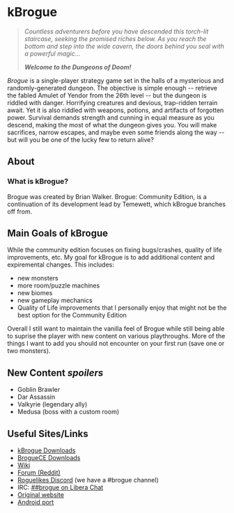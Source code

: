 kBrogue
=========

> *Countless adventurers before you have descended this torch-lit staircase,
> seeking the promised riches below. As you reach the bottom and step into
> the wide cavern, the doors behind you seal with a powerful magic...*
>
> ***Welcome to the Dungeons of Doom!***

*Brogue* is a single-player strategy game set in the halls of a mysterious
and randomly-generated dungeon. The objective is simple enough -- retrieve the
fabled Amulet of Yendor from the 26th level -- but the dungeon is riddled with
danger. Horrifying creatures and devious, trap-ridden terrain await. Yet it is
also riddled with weapons, potions, and artifacts of forgotten power. Survival
demands strength and cunning in equal measure as you descend, making the most
of what the dungeon gives you. You will make sacrifices, narrow escapes,
and maybe even some friends along the way -- but will you be one of the
lucky few to return alive?

About
-----

### What is kBrogue?

Brogue was created by Brian Walker. Brogue: Community Edition,
is a continuation of its development lead by Temewett, which 
kBrogue branches off from.

Main Goals of kBrogue
-----
While the community edition focuses on fixing bugs/crashes,
quality of life improvements, etc. My goal for kBrogue is 
to add additional content and expiremental changes.
This includes:
- new monsters
- more room/puzzle machines
- new biomes
- new gameplay mechanics
- Quality of Life improvements that I personally enjoy that
     might not be the best option for the Community Edition

Overall I still want to maintain the vanilla feel of Brogue
while still being able to suprise the player with new content
on various playthroughs. More of the things I want to add you
should not encounter on your first run (save one or two monsters).


New Content *spoilers*
-----
- Goblin Brawler
- Dar Assassin
- Valkyrie (legendary ally)
- Medusa (boss with a custom room)

Useful Sites/Links
-------

- [kBrogue Downloads](https://github.com/Kazko25/kBrogue/releases)
- [BrogueCE Downloads](https://github.com/tmewett/BrogueCE/releases)
- [Wiki](https://brogue.fandom.com/wiki/Brogue_Wiki)
- [Forum (Reddit)](https://www.reddit.com/r/brogueforum/)
- [Roguelikes Discord](https://discord.gg/9pmFGKx) (we have a #brogue channel)
- IRC: [##brogue on Libera Chat](https://kiwiirc.com/nextclient/irc.libera.chat/##brogue)
- [Original website](https://sites.google.com/site/broguegame/)
- [Android port](https://github.com/bilgincoskun/brogue-android-port/releases)


